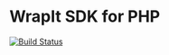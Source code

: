 # WrapIt SDK for PHP
[![Build Status](https://api.travis-ci.org/WrapItDev/php-sdk.svg)](https://travis-ci.org/WrapItDev/php-sdk/)
